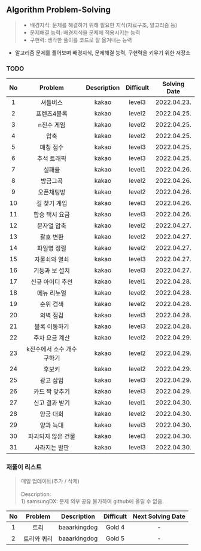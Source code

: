 ## Algorithm Problem-Solving
>- 배경지식: 문제를 해결하기 위해 필요한 지식(자료구조, 알고리즘 등)
>- 문제해결 능력: 배경지식을 문제에 적용시키는 능력
>- 구현력: 생각한 풀이를 코드로 잘 옮겨내는 능력

- 알고리즘 문제를 풀어보며 배경지식, 문제해결 능력, 구현력을 키우기 위한 저장소

### TODO
| No | Problem | Description | Difficult | Solving Date |
|:------:|:---------:|:---------:|:-----------:|:-----------:|
| 1 | 셔틀버스 | kakao | level3 | 2022.04.23. |
| 2 | 프렌즈4블록 | kakao | level2 | 2022.04.25. |
| 3 | n진수 게임 | kakao | level2 | 2022.04.25. |
| 4 | 압축 | kakao | level2 | 2022.04.25. |
| 5 | 매칭 점수 | kakao | level3 | 2022.04.25. |
| 6 | 추석 트래픽 | kakao | level3 | 2022.04.25. |
| 7 | 실패율 | kakao | level1 | 2022.04.26. |
| 8 | 방금그곡 | kakao | level2 | 2022.04.26. |
| 9 | 오픈채팅방 | kakao | level2 | 2022.04.26. |
| 10 | 길 찾기 게임 | kakao | level3 | 2022.04.26. |
| 11 | 합승 택시 요금 | kakao | level3 | 2022.04.26. |
| 12 | 문자열 압축 | kakao | level2 | 2022.04.27. |
| 13 | 괄호 변환 | kakao | level2 | 2022.04.27. |
| 14 | 파일명 정렬 | kakao | level2 | 2022.04.27. |
| 15 | 자물쇠와 열쇠 | kakao | level3 | 2022.04.27. |
| 16 | 기둥과 보 설치 | kakao | level3 | 2022.04.27. |
| 17 | 신규 아이디 추천 | kakao | level1 | 2022.04.28. |
| 18 | 메뉴 리뉴얼 | kakao | level2 | 2022.04.28. |
| 19 | 순위 검색 | kakao | level2 | 2022.04.28. |
| 20 | 외벽 점검 | kakao | level3 | 2022.04.28. |
| 21 | 블록 이동하기 | kakao | level3 | 2022.04.28. |
| 22 | 주차 요금 계산 | kakao | level2 | 2022.04.29. |
| 23 | k진수에서 소수 개수 구하기 | kakao | level2 | 2022.04.29. |
| 24 | 후보키 | kakao | level2 | 2022.04.29. |
| 25 | 광고 삽입 | kakao | level3 | 2022.04.29. |
| 26 | 카드 짝 맞추기 | kakao | level3 | 2022.04.29. |
| 27 | 신고 결과 받기 | kakao | level1 | 2022.04.30. |
| 28 | 양궁 대회 | kakao | level2 | 2022.04.30. |
| 29 | 양과 늑대 | kakao | level3 | 2022.04.30. |
| 30 | 파괴되지 않은 건물 | kakao | level3 | 2022.04.30. |
| 31 | 사라지는 발판 | kakao | level3 | 2022.04.30. |


### 재풀이 리스트
>매일 업데이트(추가 / 삭제)
><br>
><br>Description: 
> <br>1) samsungDX: 문제 외부 공유 불가하여 github에 올릴 수 없음.

| No | Problem | Description | Difficult | Next Solving Date |
|:------:|:---------:|:---------:|:-----------:|:-----------:|
| 1 | 트리 | baaarkingdog | Gold 4 | - |
| 2 | 트리와 쿼리 | baaarkingdog | Gold 5 | - |
